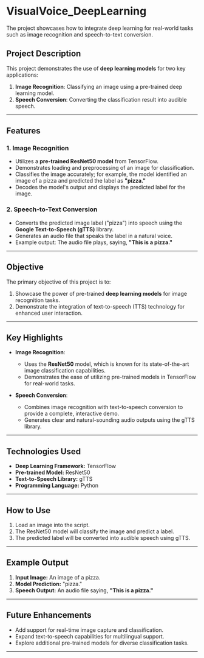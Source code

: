# VisualVoice_DeepLearning
The project showcases how to integrate deep learning for real-world tasks such as image recognition and speech-to-text conversion.

## **Project Description**
This project demonstrates the use of **deep learning models** for two key applications:
1. **Image Recognition**: Classifying an image using a pre-trained deep learning model.
2. **Speech Conversion**: Converting the classification result into audible speech.

---

## **Features**

### **1. Image Recognition**
- Utilizes a **pre-trained ResNet50 model** from TensorFlow.
- Demonstrates loading and preprocessing of an image for classification.
- Classifies the image accurately; for example, the model identified an image of a pizza and predicted the label as **"pizza."**
- Decodes the model's output and displays the predicted label for the image.

### **2. Speech-to-Text Conversion**
- Converts the predicted image label ("pizza") into speech using the **Google Text-to-Speech (gTTS)** library.
- Generates an audio file that speaks the label in a natural voice.
- Example output: The audio file plays, saying, **"This is a pizza."**

---

## **Objective**
The primary objective of this project is to:
1. Showcase the power of pre-trained **deep learning models** for image recognition tasks.
2. Demonstrate the integration of text-to-speech (TTS) technology for enhanced user interaction.

---

## **Key Highlights**
- **Image Recognition**:
  - Uses the **ResNet50** model, which is known for its state-of-the-art image classification capabilities.
  - Demonstrates the ease of utilizing pre-trained models in TensorFlow for real-world tasks.

- **Speech Conversion**:
  - Combines image recognition with text-to-speech conversion to provide a complete, interactive demo.
  - Generates clear and natural-sounding audio outputs using the gTTS library.

---

## **Technologies Used**
- **Deep Learning Framework:** TensorFlow
- **Pre-trained Model:** ResNet50
- **Text-to-Speech Library:** gTTS
- **Programming Language:** Python

---

## **How to Use**
1. Load an image into the script.
2. The ResNet50 model will classify the image and predict a label.
3. The predicted label will be converted into audible speech using gTTS.

---

## **Example Output**
1. **Input Image:** An image of a pizza.
2. **Model Prediction:** "pizza."
3. **Speech Output:** An audio file saying, **"This is a pizza."**

---

## **Future Enhancements**
- Add support for real-time image capture and classification.
- Expand text-to-speech capabilities for multilingual support.
- Explore additional pre-trained models for diverse classification tasks.

---

